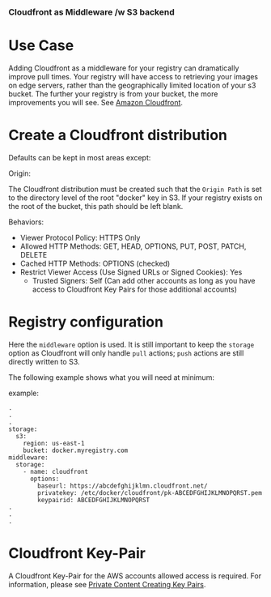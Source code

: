 ### Cloudfront as Middleware /w S3 backend

# Use Case
Adding Cloudfront as a middleware for your registry can dramatically improve pull times. Your registry will have access to retrieving your images on edge servers, rather than the geographically limited location of your s3 bucket. The further your registry is from your bucket, the more improvements you will see. See [Amazon Cloudfront](https://aws.amazon.com/cloudfront/details/).

# Create a Cloudfront distribution
Defaults can be kept in most areas except:

Origin:

The Cloudfront distribution must be created such that the `Origin Path` is set to the directory level of the root "docker" key in S3. If your registry exists on the root of the bucket, this path should be left blank.



Behaviors:
  - Viewer Protocol Policy: HTTPS Only
  - Allowed HTTP Methods: GET, HEAD, OPTIONS, PUT, POST, PATCH, DELETE
  - Cached HTTP Methods: OPTIONS (checked)
  - Restrict Viewer Access (Use Signed URLs or Signed Cookies): Yes
    - Trusted Signers: Self (Can add other accounts as long as you have access to Cloudfront Key Pairs for those additional accounts)

# Registry configuration
Here the `middleware` option is used. It is still important to keep the `storage` option as Cloudfront will only handle `pull` actions; `push` actions are still directly written to S3.

The following example shows what you will need at minimum:

example:
```
.
.
.
storage:
  s3:
    region: us-east-1
    bucket: docker.myregistry.com
middleware:
  storage:
    - name: cloudfront
      options:
        baseurl: https://abcdefghijklmn.cloudfront.net/
        privatekey: /etc/docker/cloudfront/pk-ABCEDFGHIJKLMNOPQRST.pem
        keypairid: ABCEDFGHIJKLMNOPQRST
.
.
.
```

# Cloudfront Key-Pair
A Cloudfront Key-Pair for the AWS accounts allowed access is required. For information, please see [Private Content Creating Key Pairs](http://docs.aws.amazon.com/AmazonCloudFront/latest/DeveloperGuide/private-content-trusted-signers.html#private-content-creating-cloudfront-key-pairs).
